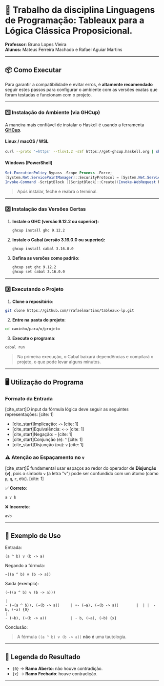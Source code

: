 # 🧮 Trabalho da disciplina Linguagens de Programação: Tableaux para a Lógica Clássica Proposicional.

**Professor:** Bruno Lopes Vieira  
**Alunos:** Mateus Ferreira Machado e Rafael Aguiar Martins

---

## 📦 Como Executar

Para garantir a compatibilidade e evitar erros, é **altamente recomendado** seguir estes passos para configurar o ambiente com as versões exatas que foram testadas e funcionam com o projeto.

---

### 1️⃣ Instalação do Ambiente (via GHCup)

A maneira mais confiável de instalar o Haskell é usando a ferramenta **[GHCup](https://www.haskell.org/ghcup/)**.

#### **Linux / macOS / WSL**
```bash
curl --proto '=https' --tlsv1.2 -sSf https://get-ghcup.haskell.org | sh
```

#### **Windows (PowerShell)**
```powershell
Set-ExecutionPolicy Bypass -Scope Process -Force;
[System.Net.ServicePointManager]::SecurityProtocol = [System.Net.ServicePointManager]::SecurityProtocol -bor 3072;
Invoke-Command -ScriptBlock ([ScriptBlock]::Create((Invoke-WebRequest https://www.haskell.org/ghcup/sh/bootstrap-haskell.ps1 -UseBasicParsing))) -ArgumentList $true
```
> Após instalar, feche e reabra o terminal.

---

### 2️⃣ Instalação das Versões Certas

1.  **Instale o GHC (versão 9.12.2 ou superior):**
    ```bash
    ghcup install ghc 9.12.2
    ```

2.  **Instale o Cabal (versão 3.16.0.0 ou superior):**
    ```bash
    ghcup install cabal 3.16.0.0
    ```

3.  **Defina as versões como padrão:**
    ```bash
    ghcup set ghc 9.12.2
    ghcup set cabal 3.16.0.0
    ```

---

### 3️⃣ Executando o Projeto

1. **Clone o repositório**:
```bash
git clone https://github.com/rrafaelmartins/tableaux-lp.git
```

2. **Entre na pasta do projeto**:
```bash
cd caminho/para/o/projeto
```

3. **Execute o programa**:
```bash
cabal run
```
> Na primeira execução, o Cabal baixará dependências e compilará o projeto, o que pode levar alguns minutos.

---

## 🖥️ Utilização do Programa

### Formato da Entrada

[cite_start]O input da fórmula lógica deve seguir as seguintes representações: [cite: 1]

* [cite_start]Implicação: `->` [cite: 1]
* [cite_start]Equivalência: `<->` [cite: 1]
* [cite_start]Negação: `~` [cite: 1]
* [cite_start]Conjunção (e): `^` [cite: 1]
* [cite_start]Disjunção (ou): `v` [cite: 1]

### ⚠️ Atenção ao Espaçamento no `v`
[cite_start]É fundamental usar espaços ao redor do operador de **Disjunção (`v`)**, pois o símbolo `v` (a letra "v") pode ser confundido com um átomo (como `p`, `q`, `r`, etc). [cite: 1]

✅ **Correto**:
```txt
a v b
```

❌ **Incorreto**:
```txt
avb
```

---

## 📌 Exemplo de Uso

Entrada:
```
(a ^ b) v (b -> a)
```

Negando a fórmula:
```
~((a ^ b) v (b -> a))
```

Saída (exemplo):
```
(~((a ^ b) v (b -> a)))

|
- (~(a ^ b)), (~(b -> a))     | +- (~a), (~(b -> a))        |  | |  - b, (~a) {0}
|
- (~b), (~(b -> a))           | - b, (~a), (~b) {x}
```

Conclusão:
> A fórmula `((a ^ b) v (b -> a))` **não é** uma tautologia.

---

## 📖 Legenda do Resultado

- `{0}` → **Ramo Aberto**: não houve contradição.
- `{x}` → **Ramo Fechado**: houve contradição.

---